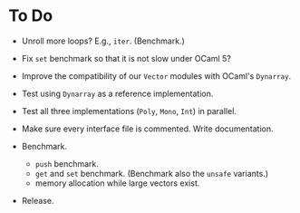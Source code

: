 # To Do

* Unroll more loops? E.g., `iter`. (Benchmark.)

* Fix `set` benchmark so that it is not slow under OCaml 5?

* Improve the compatibility of our `Vector` modules with OCaml's `Dynarray`.

* Test using `Dynarray` as a reference implementation.

* Test all three implementations (`Poly`, `Mono`, `Int`) in parallel.

* Make sure every interface file is commented. Write documentation.

* Benchmark.
  + `push` benchmark.
  + `get` and `set` benchmark. (Benchmark also the `unsafe` variants.)
  + memory allocation while large vectors exist.

* Release.
